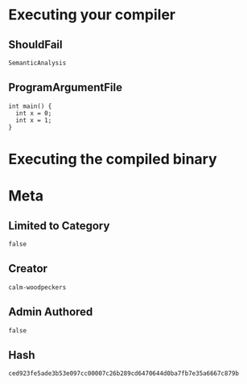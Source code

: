 # Executing your compiler

## ShouldFail

```
SemanticAnalysis
```

## ProgramArgumentFile

```
int main() {
  int x = 0;
  int x = 1;
}

```

# Executing the compiled binary

# Meta

## Limited to Category

```
false
```

## Creator

```
calm-woodpeckers
```

## Admin Authored

```
false
```

## Hash

```
ced923fe5ade3b53e097cc00007c26b289cd6470644d0ba7fb7e35a6667c879b
```
